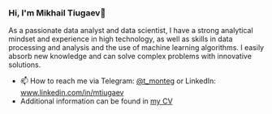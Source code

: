 ### Hi, I'm Mikhail Tiugaev👋

As a passionate data analyst and data scientist, I have a strong analytical mindset and experience in high technology, as well as skills in data processing and analysis and the use of machine learning algorithms. I easily absorb new knowledge and can solve complex problems with innovative solutions. 
- 📫 How to reach me via Telegram: [@t_monteg](https://t.me/t_monteg) or LinkedIn: www.linkedin.com/in/mtiugaev
- Additional information can be found in [my CV]()
<!--
**MTiuD/MTiuD** is a ✨ _special_ ✨ repository because its `README.md` (this file) appears on your GitHub profile.

Here are some ideas to get you started:

- 🔭 I’m currently working on ...
- 🌱 I’m currently learning ...
- 👯 I’m looking to collaborate on ...
- 🤔 I’m looking for help with ...
- 💬 Ask me about ...
- 📫 How to reach me: ...
- 😄 Pronouns: ...
- ⚡ Fun fact: ...
-->
